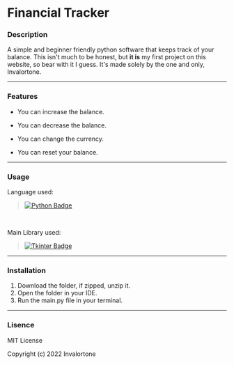 # Financial Tracker

### Description
A simple and beginner friendly python software that keeps track of your balance. This isn't much to be honest, but <strong>it is</strong> my first project on this website, so bear with it I guess. It's made solely by the one and only, Invalortone.

<hr>

### Features

- You can increase the balance.

- You can decrease the balance.

- You can change the currency.

- You can reset your balance.

<hr>

### Usage

Language used:

> <a href="https://www.python.org/">
>    <img src="https://img.shields.io/badge/python-yellow?style=for-the-badge&logo=python&logoColor=white" alt="Python Badge"/>  
> </a>

<br>

Main Library used:

> <a href="https://docs.python.org/3/library/tkinter.html">
>    <img src="https://img.shields.io/badge/tkinter-green?style=for-the-badge&logo=tkinter&logoColor=white" alt="Tkinter Badge"/>  
> </a>

<hr>

### Installation

1. Download the folder, if zipped, unzip it.
2. Open the folder in your IDE.
3. Run the main.py file in your terminal.

<hr>

### Lisence

MIT License

Copyright (c) 2022 Invalortone
